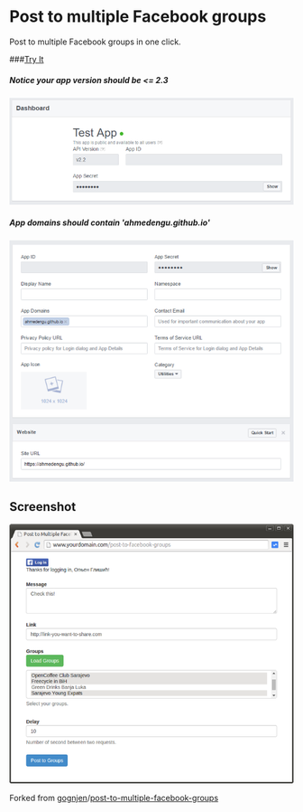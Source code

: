 Post to multiple Facebook groups
================================

Post to multiple Facebook groups in one click.

###[Try It](https://ahmedengu.github.io/post-to-multiple-facebook-groups/)

##### Notice your app version should be <= 2.3
![appVersion](app%20version.PNG)

##### App domains should contain 'ahmedengu.github.io'
![appDomains](app%20domains.PNG)


## Screenshot

![screenshot](screenshot.png)

Forked from [gognjen](https://github.com/gognjen)/[post-to-multiple-facebook-groups](https://github.com/gognjen/post-to-multiple-facebook-groups)
